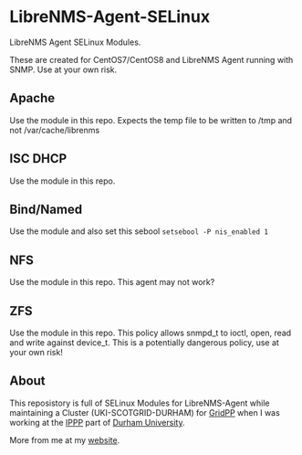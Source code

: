 # LibreNMS-Agent-SELinux
LibreNMS Agent SELinux Modules.

These are created for CentOS7/CentOS8 and LibreNMS Agent running with SNMP. Use at your own risk.

## Apache
Use the module in this repo.
Expects the temp file to be written to /tmp and not /var/cache/librenms

## ISC DHCP
Use the module in this repo.

## Bind/Named
Use the module and also set this sebool
```setsebool -P nis_enabled 1```

## NFS
Use the module in this repo. This agent may not work?

## ZFS
Use the module in this repo.
This policy allows snmpd_t to ioctl, open, read and write against device_t. This is a potentially dangerous policy, use at your own risk!

## About

This reposistory is full of SELinux Modules for LibreNMS-Agent while maintaining a Cluster (UKI-SCOTGRID-DURHAM) for [GridPP](https://www.gridpp.ac.uk/) when I was working at the [IPPP](https://www.ippp.dur.ac.uk) part of [Durham University](https://www.dur.ac.uk).

More from me at my [website](http://www.aboutcher.co.uk).
